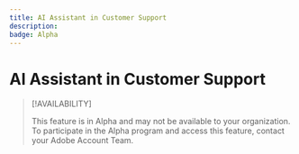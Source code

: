 ```yaml
---
title: AI Assistant in Customer Support
description: 
badge: Alpha
---
```

# AI Assistant in Customer Support

>[!AVAILABILITY]
>
>This feature is in Alpha and may not be available to your organization. To participate in the Alpha program and access this feature, contact your Adobe Account Team.

